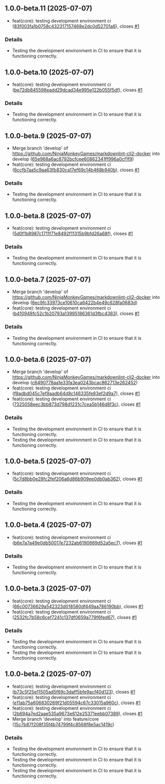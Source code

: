 ## 1.0.0-beta.11 (2025-07-07)

* feat(core): testing development environment ci ([83f003fa1b0758c432317157468e2dc0d52701a6](https://github.com/NinjaMonkeyGames/markdownlint-cli2-docker/commit/83f003fa1b0758c432317157468e2dc0d52701a6)), closes [#1](https://github.com/NinjaMonkeyGames/markdownlint-cli2-docker/issues/1)


### Details

* Testing the development environment in CI to ensure that it is
functioning correctly.

## 1.0.0-beta.10 (2025-07-07)

* feat(core): testing development environment ci ([be72db845598eadd29dcad34e995e122b055f5df](https://github.com/NinjaMonkeyGames/markdownlint-cli2-docker/commit/be72db845598eadd29dcad34e995e122b055f5df)), closes [#1](https://github.com/NinjaMonkeyGames/markdownlint-cli2-docker/issues/1)


### Details

* Testing the development environment in CI to ensure that it is
functioning correctly.

## 1.0.0-beta.9 (2025-07-07)

* Merge branch 'develop' of https://github.com/NinjaMonkeyGames/markdownlint-cli2-docker into develop ([65e968a6ac8792bcfcee60862341ff996a0cf1f9](https://github.com/NinjaMonkeyGames/markdownlint-cli2-docker/commit/65e968a6ac8792bcfcee60862341ff996a0cf1f9))
* feat(core): testing development environment ci ([6ccfb7aa5c9aa63fb830ca17ef69c14b468b940b](https://github.com/NinjaMonkeyGames/markdownlint-cli2-docker/commit/6ccfb7aa5c9aa63fb830ca17ef69c14b468b940b)), closes [#1](https://github.com/NinjaMonkeyGames/markdownlint-cli2-docker/issues/1)


### Details

* Testing the development environment in CI to ensure that it is
functioning correctly.

## 1.0.0-beta.8 (2025-07-07)

* feat(core): testing development environment ci ([5d0f1b8987c1711f71e8492f11315b9bfd26a68f](https://github.com/NinjaMonkeyGames/markdownlint-cli2-docker/commit/5d0f1b8987c1711f71e8492f11315b9bfd26a68f)), closes [#1](https://github.com/NinjaMonkeyGames/markdownlint-cli2-docker/issues/1)


### Details

* Testing the development environment in CI to ensure that it is
functioning correctly.

## 1.0.0-beta.7 (2025-07-07)

* Merge branch 'develop' of https://github.com/NinjaMonkeyGames/markdownlint-cli2-docker into develop ([6ec9fc33973ce10610ca6422b4e49c628fa0683d](https://github.com/NinjaMonkeyGames/markdownlint-cli2-docker/commit/6ec9fc33973ce10610ca6422b4e49c628fa0683d))
* feat(core): testing development environment ci ([b410948fc52c1b20793a13995186361d3fbc4383](https://github.com/NinjaMonkeyGames/markdownlint-cli2-docker/commit/b410948fc52c1b20793a13995186361d3fbc4383)), closes [#1](https://github.com/NinjaMonkeyGames/markdownlint-cli2-docker/issues/1)


### Details

* Testing the development environment in CI to ensure that it is
functioning correctly.

## 1.0.0-beta.6 (2025-07-07)

* Merge branch 'develop' of https://github.com/NinjaMonkeyGames/markdownlint-cli2-docker into develop ([c6490778aa1e33fa3ea0243bcac862713e262452](https://github.com/NinjaMonkeyGames/markdownlint-cli2-docker/commit/c6490778aa1e33fa3ea0243bcac862713e262452))
* feat(core): testing development environment ci ([f9adbd045c7ef9aadb64d8c146335fe83ef2d9a7](https://github.com/NinjaMonkeyGames/markdownlint-cli2-docker/commit/f9adbd045c7ef9aadb64d8c146335fe83ef2d9a7)), closes [#1](https://github.com/NinjaMonkeyGames/markdownlint-cli2-docker/issues/1)
* feat(core): testing development environment ci ([7325058eec3bb873d798d1231c7cea5b146d8f3c](https://github.com/NinjaMonkeyGames/markdownlint-cli2-docker/commit/7325058eec3bb873d798d1231c7cea5b146d8f3c)), closes [#1](https://github.com/NinjaMonkeyGames/markdownlint-cli2-docker/issues/1)


### Details

* Testing the development environment in CI to ensure that it is
functioning correctly.
* Testing the development environment in CI to ensure that it is
functioning correctly.

## 1.0.0-beta.5 (2025-07-07)

* feat(core): testing development environment ci ([5c7d8bb0e28fc2fef206a6d86b909ee0db0ab362](https://github.com/NinjaMonkeyGames/markdownlint-cli2-docker/commit/5c7d8bb0e28fc2fef206a6d86b909ee0db0ab362)), closes [#1](https://github.com/NinjaMonkeyGames/markdownlint-cli2-docker/issues/1)


### Details

* Testing the development environment in CI to ensure that it is
functioning correctly.

## 1.0.0-beta.4 (2025-07-07)

* feat(core): testing development environment ci ([b6e7a7a49e0db50017e7232ab6190869d52a5ec7](https://github.com/NinjaMonkeyGames/markdownlint-cli2-docker/commit/b6e7a7a49e0db50017e7232ab6190869d52a5ec7)), closes [#1](https://github.com/NinjaMonkeyGames/markdownlint-cli2-docker/issues/1)


### Details

* Testing the development environment in CI to ensure that it is
functioning correctly.

## 1.0.0-beta.3 (2025-07-07)

* feat(core): testing development environment ci ([66c00736629a542323d018580df449aa786190bb](https://github.com/NinjaMonkeyGames/markdownlint-cli2-docker/commit/66c00736629a542323d018580df449aa786190bb)), closes [#1](https://github.com/NinjaMonkeyGames/markdownlint-cli2-docker/issues/1)
* feat(core): testing development environment ci ([2532fc7b58c6cef7241c137df0659a779f6fed67](https://github.com/NinjaMonkeyGames/markdownlint-cli2-docker/commit/2532fc7b58c6cef7241c137df0659a779f6fed67)), closes [#1](https://github.com/NinjaMonkeyGames/markdownlint-cli2-docker/issues/1)


### Details

* Testing the development environment in CI to ensure that it is
functioning correctly.
* Testing the development environment in CI to ensure that it is
functioning correctly.

## 1.0.0-beta.2 (2025-07-07)

* feat(core): testing development environment ci ([b73c5f25e11505ad5f69c3daff5bfe9acf40d123](https://github.com/NinjaMonkeyGames/markdownlint-cli2-docker/commit/b73c5f25e11505ad5f69c3daff5bfe9acf40d123)), closes [#1](https://github.com/NinjaMonkeyGames/markdownlint-cli2-docker/issues/1)
* feat(core): testing development environment ci ([e11ab75a606830269f21d05594c67c33015a960c](https://github.com/NinjaMonkeyGames/markdownlint-cli2-docker/commit/e11ab75a606830269f21d05594c67c33015a960c)), closes [#1](https://github.com/NinjaMonkeyGames/markdownlint-cli2-docker/issues/1)
* feat(core): testing development environment ci ([2b694a7ed2aae535a9673e612e25371eebb07389](https://github.com/NinjaMonkeyGames/markdownlint-cli2-docker/commit/2b694a7ed2aae535a9673e612e25371eebb07389)), closes [#1](https://github.com/NinjaMonkeyGames/markdownlint-cli2-docker/issues/1)
* Merge branch 'develop' into feature/core ([15c7b87f208f35f4b74799f4c8568f8e5ac1419c](https://github.com/NinjaMonkeyGames/markdownlint-cli2-docker/commit/15c7b87f208f35f4b74799f4c8568f8e5ac1419c))


### Details

* Testing the development environment in CI to ensure that it is
functioning correctly.
* Testing the development environment in CI to ensure that it is
functioning correctly.
* Testing the development environment in CI to ensure that it is
functioning correctly.
